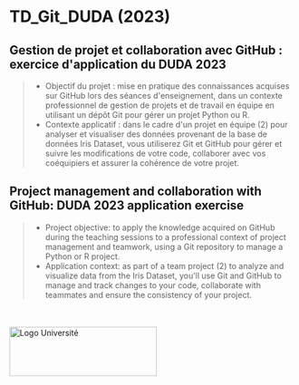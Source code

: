 # TD_Git_DUDA (2023)

## Gestion de projet et collaboration avec GitHub : exercice d'application du DUDA 2023  
> - Objectif du projet  : mise en pratique des connaissances acquises sur GitHub lors des séances d'enseignement, dans un contexte professionnel de gestion de projets et de travail en équipe en utilisant un dépôt Git pour gérer un projet Python ou R.  
> - Contexte applicatif : dans le cadre d'un projet en équipe (2) pour analyser et visualiser des données provenant de la base de données Iris Dataset, vous utiliserez Git et GitHub pour gérer et suivre les modifications de votre code, collaborer avec vos coéquipiers et assurer la cohérence de votre projet.

  
## Project management and collaboration with GitHub: DUDA 2023 application exercise 

> - Project objective: to apply the knowledge acquired on GitHub during the teaching sessions to a professional context of project management and teamwork, using a Git repository to manage a Python or R project.
> - Application context: as part of a team project (2) to analyze and visualize data from the Iris Dataset, you'll use Git and GitHub to manage and track changes to your code, collaborate with teammates and ensure the consistency of your project.

<br>
</br>
  <img src="https://lptm.cyu.fr/medias/photo/cy-cergy-paris-universite-coul_1611572232688-png?ID_FICHE=11641" alt="Logo Université" width="260" height="87">



